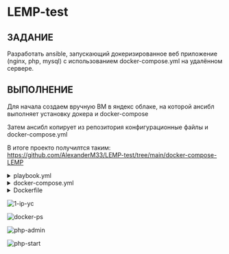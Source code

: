 # LEMP-test

## ЗАДАНИЕ
Разработать ansible, запускающий докеризированное веб приложение (nginx, php, mysql) с использованием docker-compose.yml на удалённом сервере.

## ВЫПОЛНЕНИЕ
Для начала создаем вручную ВМ в яндекс облаке, на которой ансибл выполняет установку докера и docker-compose

Затем ансибл копирует из репозитория конфигурационные файлы и docker-compose.yml

В итоге проекто получилтся таким:
https://github.com/AlexanderM33/LEMP-test/tree/main/docker-compose-LEMP


<details close>
<summary>playbook.yml</summary>
<br>
 
 ```
---
- name: My test task - installing LEMP using docker-compose
  hosts: all
  vars:
    server_hostname: www.my-test-task.com
  tasks:
    - name: install packages
      yum: name={{ item }} state=latest update_cache=yes
      with_items:
        - git
        - wget
        - curl

    - name: Add Docker repo
      get_url:
        url: https://download.docker.com/linux/centos/docker-ce.repo
        dest: /etc/yum.repos.d/docker-ce.repo
      become: yes
 
    - name: Install Docker
      package:
        name: docker-ce
        state: latest
      become: yes
 
    - name: Start Docker service
      service:
        name: docker
        state: started
        enabled: yes
      become: yes
 
    - name: Add user to docker group
      user:
        name: user
        groups: docker
        append: yes
      become: yes

    - name: install docker-compose
      shell: sudo curl -L "https://github.com/docker/compose/releases/download/1.23.2/docker-compose-$(uname -s)-$(uname -m)" -o /usr/local/bin/docker-compose && sudo chmod +x /usr/local/bin/docker-compose

    - name: Start docker daemon
      service: name=docker state=started enabled=yes

    - name: Deploy site files from Github repository
      git: repo=https://github.com/AlexanderM33/LEMP-test.git dest=/home/user/docker-compose-lemp-stack update=yes force=yes

    - name: deploy Docker Compose stack
      community.docker.docker_compose_v2:
        project_src: /home/user/docker-compose-lemp-stack/docker-compose-LEMP/
        files:
        - docker-compose.yml
 ```
 </details>


<details close>
<summary>docker-compose.yml</summary>
<br>
 
 ```
version: '3.8'

# Services
services:

    # PHP Service
    php:
        build:
            dockerfile: php-dockerfile
        volumes:
            - './php-files:/var/www/html'
        depends_on:
            - mariadb

    # Nginx Service
    nginx:
        image: nginx:latest
        ports:
            - 80:80
        links:
            - 'php'
        volumes:
            - './php-files:/var/www/html'
            - './nginx-conf:/etc/nginx/conf.d'
        depends_on:
            - php

    # MariaDB Service
    mariadb:
        image: mariadb:10.9
        environment:
            MYSQL_ROOT_PASSWORD: your_password
        volumes:
            - mysqldata:/var/lib/mysql

    # phpMyAdmin Service
    phpmyadmin:
        image: phpmyadmin/phpmyadmin:latest
        ports:
            - 8080:80
        environment:
            PMA_HOST: mariadb
        depends_on:
            - mariadb

# Volumes
volumes:

  mysqldata:
 ```
 </details>

<details close>
<summary>Dockerfile</summary>
<br>
 
 ```
FROM php:8.2-fpm

# Installing dependencies for the PHP modules
RUN apt-get update && \
    apt-get install -y zip libzip-dev libpng-dev

# Installing additional PHP modules
RUN docker-php-ext-install mysqli pdo pdo_mysql gd zip
 ```
 </details>

![1-ip-yc](https://github.com/user-attachments/assets/c3736bdd-4f07-4657-b03f-dd064291d9aa)

![docker-ps](https://github.com/user-attachments/assets/85d07510-97a1-4830-9324-041767522382)

![php-admin](https://github.com/user-attachments/assets/d7880fe3-bf52-4258-b4a4-5e298332abeb)

![php-start](https://github.com/user-attachments/assets/977059fa-5f83-46a9-b834-dbb092ee1f3f)
